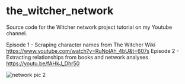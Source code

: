 # the_witcher_network
Source code for the Witcher network project tutorial on my Youtube channel.

Episode 1 - Scraping character names from The Witcher Wiki https://www.youtube.com/watch?v=RuNolAh_4bU&t=607s
Episode 2 - Extracting relationships from books and network analyses https://youtu.be/fAHkJ_Dhr50

![network pic 2](https://user-images.githubusercontent.com/22730220/174459596-56fe0394-f263-4090-8ee6-61d77b9a3363.jpeg)
